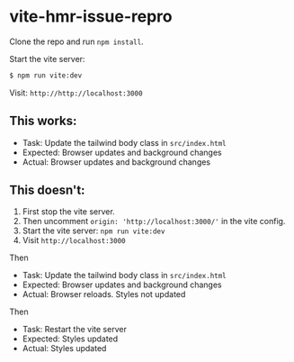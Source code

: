 # vite-hmr-issue-repro

Clone the repo and run `npm install`.

Start the vite server:

```sh
$ npm run vite:dev
```

Visit: `http://http://localhost:3000`

## This works:

* Task: Update the tailwind body class in `src/index.html`
* Expected: Browser updates and background changes
* Actual: Browser updates and background changes

## This doesn't:

1. First stop the vite server.
2. Then uncomment `origin: 'http://localhost:3000/'` in the vite config. 
3. Start the vite server: `npm run vite:dev`
4. Visit `http://localhost:3000`

Then

* Task: Update the tailwind body class in `src/index.html`
* Expected: Browser updates and background changes
* Actual: Browser reloads. Styles not updated

Then

* Task: Restart the vite server
* Expected: Styles updated
* Actual: Styles updated